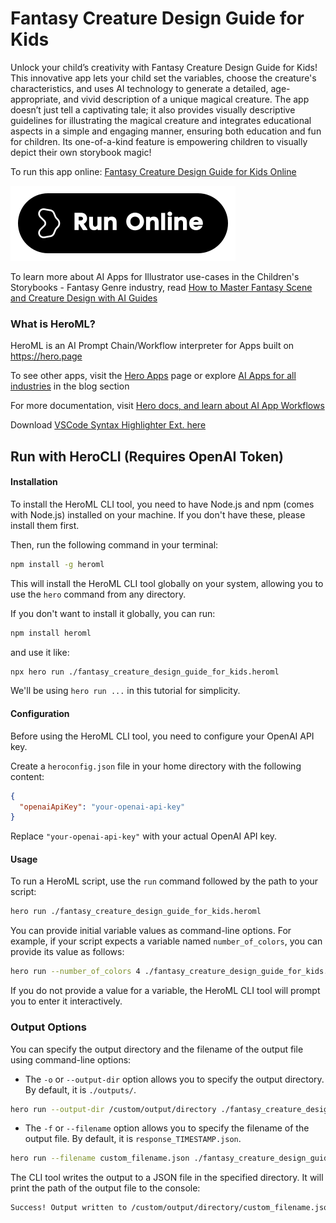 # Fantasy Creature Design Guide for Kids

Unlock your child’s creativity with Fantasy Creature Design Guide for Kids! This innovative app lets your child set the variables, choose the creature's characteristics, and uses AI technology to generate a detailed, age-appropriate, and vivid description of a unique magical creature. The app doesn’t just tell a captivating tale; it also provides visually descriptive guidelines for illustrating the magical creature and integrates educational aspects in a simple and engaging manner, ensuring both education and fun for children. Its one-of-a-kind feature is empowering children to visually depict their own storybook magic!

To run this app online: [Fantasy Creature Design Guide for Kids Online](https://hero.page/app/fantasy-creature-design-guide-for-kids-ai-crafted-educational-creature-design/QcCOklXhDPobrC6e1K2D)

[![Run Fantasy Creature Design Guide for Kids Online](/assets/run.svg)](https://hero.page/app/fantasy-creature-design-guide-for-kids-ai-crafted-educational-creature-design/QcCOklXhDPobrC6e1K2D)

To learn more about AI Apps for Illustrator use-cases in the Children's Storybooks - Fantasy Genre industry, read [How to Master Fantasy Scene and Creature Design with AI Guides](https://hero.page/blog/ai/children's-storybooks-fantasy-genre/how-to-master-fantasy-scene-and-creature-design-with-ai-guides/170799)

### What is HeroML?
HeroML is an AI Prompt Chain/Workflow interpreter for Apps built on https://hero.page 

To see other apps, visit the [Hero Apps](https://hero.page/apps) page or explore [AI Apps for all industries](https://hero.page/blog) in the blog section

For more documentation, visit [Hero docs, and learn about AI App Workflows](https://hero.page/tutorials/introduction-to-heroml)

Download [VSCode Syntax Highlighter Ext. here](https://marketplace.visualstudio.com/items?itemName=hero-page.heroml)

## Run with HeroCLI (Requires OpenAI Token)

#### Installation

To install the HeroML CLI tool, you need to have Node.js and npm (comes with Node.js) installed on your machine. If you don't have these, please install them first. 

Then, run the following command in your terminal:

```bash
npm install -g heroml
```

This will install the HeroML CLI tool globally on your system, allowing you to use the `hero` command from any directory.

If you don't want to install it globally, you can run:

```bash
npm install heroml
```

and use it like:

```bash
npx hero run ./fantasy_creature_design_guide_for_kids.heroml
```

We'll be using `hero run ...` in this tutorial for simplicity.

#### Configuration

Before using the HeroML CLI tool, you need to configure your OpenAI API key. 

Create a `heroconfig.json` file in your home directory with the following content:

```json
{
  "openaiApiKey": "your-openai-api-key"
}
```

Replace `"your-openai-api-key"` with your actual OpenAI API key.

#### Usage

To run a HeroML script, use the `run` command followed by the path to your script:

```bash
hero run ./fantasy_creature_design_guide_for_kids.heroml
```

You can provide initial variable values as command-line options. For example, if your script expects a variable named `number_of_colors`, you can provide its value as follows:

```bash
hero run --number_of_colors 4 ./fantasy_creature_design_guide_for_kids.heroml
```

If you do not provide a value for a variable, the HeroML CLI tool will prompt you to enter it interactively.

### Output Options

You can specify the output directory and the filename of the output file using command-line options:

- The `-o` or `--output-dir` option allows you to specify the output directory. By default, it is `./outputs/`.

```bash
hero run --output-dir /custom/output/directory ./fantasy_creature_design_guide_for_kids.heroml
```

- The `-f` or `--filename` option allows you to specify the filename of the output file. By default, it is `response_TIMESTAMP.json`.

```bash
hero run --filename custom_filename.json ./fantasy_creature_design_guide_for_kids.heroml
```

The CLI tool writes the output to a JSON file in the specified directory. It will print the path of the output file to the console:

```bash
Success! Output written to /custom/output/directory/custom_filename.json
```

